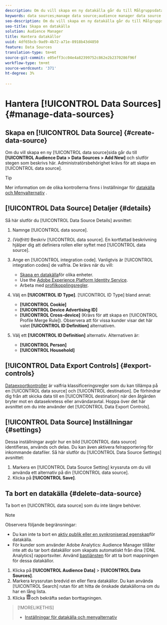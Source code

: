 ```yaml
---
description: Om du vill skapa en ny datakälla går du till Målgruppsdata > Datakällor > Lägg till ny och slutför stegen för varje avsnitt som beskrivs här. Administratörsbehörighet krävs för att skapa en datakälla.
keywords: data sources;manage data source;audience manager data source
seo-description: Om du vill skapa en ny datakälla går du till Målgruppsdata > Datakällor > Lägg till ny och slutför stegen för varje avsnitt som beskrivs här. Administratörsbehörighet krävs för att skapa en datakälla.
seo-title: Skapa en datakälla
solution: Audience Manager
title: Hantera datakällor
uuid: 4df65bcb-9ad9-4b72-a71e-8918b43d4850
feature: Data Sources
translation-type: tm+mt
source-git-commit: e05eff3cc04e4a82399752c862e2b2370286f96f
workflow-type: tm+mt
source-wordcount: '371'
ht-degree: 3%

---
```



# Hantera [!UICONTROL Data Sources] {#manage-data-sources}

## Skapa en [!UICONTROL Data Source] {#create-data-source}

Om du vill skapa en ny [!UICONTROL data source]sida går du till **[!UICONTROL Audience Data > Data Sources > Add New]** och slutför stegen som beskrivs här. Administratörsbehörighet krävs för att skapa en [!UICONTROL data source].

<!-- create-datasource.xml -->

>[!TIP]
>
>Mer information om de olika kontrollerna finns i Inställningar för [datakälla och Menyalternativ](../features/datasources-list-and-settings.md#settings-menu-options) .

## [!UICONTROL Data Source] Detaljer {#details}

Så här slutför du [!UICONTROL Data Source Details] avsnittet:

1. Namnge [!UICONTROL data source].
1. *(Valfritt)* Beskriv [!UICONTROL data source]. En kortfattad beskrivning hjälper dig att definiera rollen eller syftet med [!UICONTROL data source].
1. Ange en [!UICONTROL integration code]. Vanligtvis är [!UICONTROL integration codes] de valfria. De krävs när du vill:

   * [Skapa en datakälla](../features/profile-merge-rules/merge-rules-start.md#create-data-source)för olika enheter.
   * Use the [Adobe Experience Platform Identity Service](https://docs.adobe.com/content/help/sv-SE/id-service/using/home.html).
   * Arbeta med [profilkopplingsregler](../features/profile-merge-rules/merge-rules-start.md).

1. Välj en **[!UICONTROL ID Type]**. [!UICONTROL ID Type] bland annat:

   * **[!UICONTROL Cookie]**
   * **[!UICONTROL Device Advertising ID]**
   * **[!UICONTROL Cross-device]** (Krävs för att skapa en [!UICONTROL Profile Merge Rule]). Observera att för vissa kunder visar det här valet **[!UICONTROL ID Definition]** alternativen.

1. Välj ett **[!UICONTROL ID Definition]** alternativ. Alternativen är:

   * **[!UICONTROL Person]**
   * **[!UICONTROL Household]**

## [!UICONTROL Data Export Controls] {#export-controls}

[Dataexportkontroller](../features/data-export-controls.md) är valfria klassificeringsregler som du kan tillämpa på en [!UICONTROL data source] och [!UICONTROL destination]. De förhindrar dig från att skicka data till en [!UICONTROL destination] när den åtgärden bryter mot en datasekretess eller användaravtal. Hoppa över det här avsnittet om du inte använder det [!UICONTROL Data Export Controls].

## [!UICONTROL Data Source] Inställningar {#settings}

Dessa inställningar avgör hur en bild [!UICONTROL data source] identifieras, används och delas. Du kan även aktivera felrapportering för inkommande datafiler. Så här slutför du [!UICONTROL Data Source Settings] avsnittet:

1. Markera en [!UICONTROL Data Source Setting] kryssruta om du vill använda ett alternativ på din [!UICONTROL data source].
2. Klicka på **[!UICONTROL Save]**.

## Ta bort en datakälla {#delete-data-source}

<!-- t_datasource_delete.xml -->

Ta bort en [!UICONTROL data source] som du inte längre behöver.

>[!NOTE]
>
>Observera följande begränsningar:
>
>* Du kan inte ta bort en [aktiv publik eller en synkroniserad egenskap](../features/traits/client-activity-synced-audience-traits.md)för datakälla.
>* För kunder som använder Adobe Analytics: Audience Manager tillåter inte att du tar bort datakällor som skapats automatiskt från dina [!DNL Analytics] rapportsviter. Använd [bastjänsten](https://docs.adobe.com/content/help/en/core-services/interface/about-core-services/core-services-landing.html) för att ta bort mappningen för dessa datakällor.


1. Klicka på **[!UICONTROL Audience Data]** > **[!UICONTROL Data Sources]**.
1. Markera kryssrutan bredvid en eller flera datakällor.
Du kan använda [!UICONTROL Search] rutan för att hitta de önskade datakällorna om du har en lång lista.
1. Klicka ![](assets/icon_trash.png)och bekräfta sedan borttagningen.


>[!MORELIKETHIS]
>
>* [Inställningar för datakälla och menyalternativ](../features/datasources-list-and-settings.md#settings-menu-options)